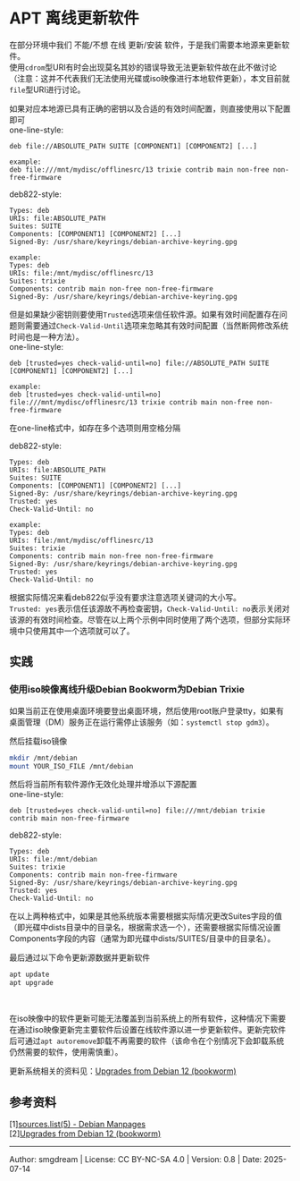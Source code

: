 # APT 离线更新软件

在部分环境中我们 不能/不想 在线 更新/安装 软件，于是我们需要本地源来更新软件。  
使用`cdrom`型URI有时会出现莫名其妙的错误导致无法更新软件故在此不做讨论（注意：这并不代表我们无法使用光碟或iso映像进行本地软件更新），本文目前就`file`型URI进行讨论。  

如果对应本地源已具有正确的密钥以及合适的有效时间配置，则直接使用以下配置即可  
one-line-style:  
```
deb file://ABSOLUTE_PATH SUITE [COMPONENT1] [COMPONENT2] [...]

example:
deb file:///mnt/mydisc/offlinesrc/13 trixie contrib main non-free non-free-firmware
```
deb822-style:  
```
Types: deb
URIs: file:ABSOLUTE_PATH
Suites: SUITE
Components: [COMPONENT1] [COMPONENT2] [...]
Signed-By: /usr/share/keyrings/debian-archive-keyring.gpg

example:
Types: deb
URIs: file:/mnt/mydisc/offlinesrc/13
Suites: trixie
Components: contrib main non-free non-free-firmware
Signed-By: /usr/share/keyrings/debian-archive-keyring.gpg
```

但是如果缺少密钥则要使用`Trusted`选项来信任软件源。如果有效时间配置存在问题则需要通过`Check-Valid-Until`选项来忽略其有效时间配置（当然断网修改系统时间也是一种方法）。  
one-line-style:  
```
deb [trusted=yes check-valid-until=no] file://ABSOLUTE_PATH SUITE [COMPONENT1] [COMPONENT2] [...]

example:
deb [trusted=yes check-valid-until=no] file:///mnt/mydisc/offlinesrc/13 trixie contrib main non-free non-free-firmware
```
在one-line格式中，如存在多个选项则用空格分隔  

deb822-style:  
```
Types: deb
URIs: file:ABSOLUTE_PATH
Suites: SUITE
Components: [COMPONENT1] [COMPONENT2] [...]
Signed-By: /usr/share/keyrings/debian-archive-keyring.gpg
Trusted: yes
Check-Valid-Until: no

example:
Types: deb
URIs: file:/mnt/mydisc/offlinesrc/13
Suites: trixie
Components: contrib main non-free non-free-firmware
Signed-By: /usr/share/keyrings/debian-archive-keyring.gpg
Trusted: yes
Check-Valid-Until: no
```
根据实际情况来看deb822似乎没有要求注意选项关键词的大小写。  
`Trusted: yes`表示信任该源故不再检查密钥，`Check-Valid-Until: no`表示关闭对该源的有效时间检查。尽管在以上两个示例中同时使用了两个选项，但部分实际环境中只使用其中一个选项就可以了。  

## 实践

### 使用iso映像离线升级Debian Bookworm为Debian Trixie

如果当前正在使用桌面环境要登出桌面环境，然后使用root账户登录tty，如果有桌面管理（DM）服务正在运行需停止该服务（如：`systemctl stop gdm3`）。  

然后挂载iso镜像  
```sh
mkdir /mnt/debian
mount YOUR_ISO_FILE /mnt/debian
```
然后将当前所有软件源作无效化处理并增添以下源配置  
one-line-style:
```
deb [trusted=yes check-valid-until=no] file:///mnt/debian trixie contrib main non-free-firmware
```
deb822-style:
```
Types: deb
URIs: file:/mnt/debian
Suites: trixie
Components: contrib main non-free-firmware
Signed-By: /usr/share/keyrings/debian-archive-keyring.gpg
Trusted: yes
Check-Valid-Until: no
```
在以上两种格式中，如果是其他系统版本需要根据实际情况更改Suites字段的值（即光碟中dists目录中的目录名，根据需求选一个），还需要根据实际情况设置Components字段的内容（通常为即光碟中dists/SUITES/目录中的目录名）。  

最后通过以下命令更新源数据并更新软件  
```sh
apt update
apt upgrade
```
<br>

在iso映像中的软件更新可能无法覆盖到当前系统上的所有软件，这种情况下需要在通过iso映像更新完主要软件后设置在线软件源以进一步更新软件。更新完软件后可通过`apt autoremove`卸载不再需要的软件（该命令在个别情况下会卸载系统仍然需要的软件，使用需慎重）。  

更新系统相关的资料见：[Upgrades from Debian 12 (bookworm)](https://www.debian.org/releases/trixie/release-notes/upgrading.en.html)


## 参考资料
\[1\][sources.list(5) - Debian Manpages](https://manpages.debian.org/man/5/sources.list)  
\[2\][Upgrades from Debian 12 (bookworm)](https://www.debian.org/releases/trixie/release-notes/upgrading.en.html)

---
Author: smgdream | License: CC BY-NC-SA 4.0 | Version: 0.8 | Date: 2025-07-14
